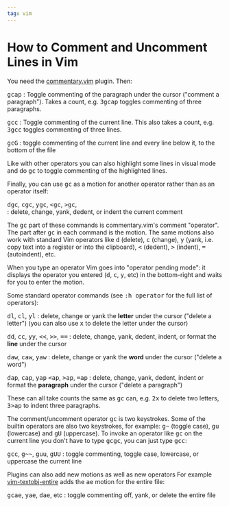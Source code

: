 ```yaml
---
tag: vim
---
```


How to Comment and Uncomment Lines in Vim
=========================================

You need the [commentary.vim](https://github.com/tpope/vim-commentary) plugin.
Then:

<kbd>gcap</kbd>
: Toggle commenting of the paragraph under the cursor ("comment a paragraph").
  Takes a count, e.g. <kbd>3gcap</kbd> toggles commenting of three paragraphs.
  
<kbd>gcc</kbd>
: Toggle commenting of the current line.
  This also takes a count, e.g. <kbd>3gcc</kbd> toggles commenting of three lines.

<kbd>gcG</kbd>
: toggle commenting of the current line and every line below it, to the bottom
  of the file

Like with other operators you can also highlight some lines in visual mode and
do <kbd>gc</kbd> to toggle commenting of the highlighted lines.

Finally, you can use <kbd>gc</kbd> as a motion for another operator rather than
as an operator itself:

<kbd>dgc</kbd>, <kbd>cgc</kbd>, <kbd>ygc</kbd>, <kbd><gc</kbd>, <kbd>>gc</kbd>,  
: delete, change, yank, dedent, or indent the current comment

The <kbd>gc</kbd> part of these commands is commentary.vim's comment
"operator". The part after <kbd>gc</kbd> in each command is the motion. The
same motions also work with standard Vim operators like <kbd>d</kbd> (delete),
<kbd>c</kbd> (change), <kbd>y</kbd> (yank, i.e. copy text into a register or
into the clipboard), <kbd><</kbd> (dedent), <kbd>></kbd> (indent),
<kbd>=</kbd> (autoindent), etc.

When you type an operator Vim goes into "operator pending mode": it displays
the operator you entered (<samp>d</samp>, <samp>c</samp>, <samp>y</samp>, etc)
in the bottom-right and waits for you to enter the motion.

Some standard operator commands (see <kbd>:h operator</kbd> for the full list
of operators):

<kbd>dl</kbd>, <kbd>cl</kbd>, <kbd>yl</kbd>
: delete, change or yank the **letter** under the cursor ("delete a letter")
  (you can also use <kbd>x</kbd> to delete the letter under the cursor)

<kbd>dd</kbd>, <kbd>cc</kbd>, <kbd>yy</kbd>, <kbd><<</kbd>, <kbd>>></kbd>, <kbd>==</kbd>
: delete, change, yank, dedent, indent, or format the **line** under the cursor

<kbd>daw</kbd>, <kbd>caw</kbd>, <kbd>yaw</kbd>
: delete, change or yank the **word** under the cursor ("delete a word")

<kbd>dap</kbd>, <kbd>cap</kbd>, <kbd>yap</kbd> <kbd><ap</kbd>, <kbd>>ap</kbd>, <kbd>=ap</kbd>
: delete, change, yank, dedent, indent or format the **paragraph** under the
  cursor ("delete a paragraph")

These can all take counts the same as <kbd>gc</kbd> can, e.g. <kbd>2x</kbd> to
delete two letters, <kbd>3>ap</kbd> to indent three paragraphs.

The comment/uncomment operator <kbd>gc</kbd> is two keystrokes. Some of the
builtin operators are also two keystrokes, for example: <kbd>g~</kbd> (toggle
case), <kbd>gu</kbd> (lowercase) and <kbd>gU</kbd> (uppercase). To invoke an
operator like <kbd>gc</kbd> on the current line you don't have to type
<kbd>gcgc</kbd>, you can just type <kbd>gcc</kbd>:

<kbd>gcc</kbd>, <kbd>g~~</kbd>, <kbd>guu</kbd>, <kbd>gUU</kbd>
: toggle commenting, toggle case, lowercase, or uppercase the current line

Plugins can also add new motions as well as new operators
For example [vim-textobj-entire](https://github.com/kana/vim-textobj-entire)
adds the <kbd>ae</kbd> motion for the entire file:

<kbd>gcae</kbd>, <kbd>yae</kbd>, <kbd>dae</kbd>, etc
: toggle commenting off, yank, or delete the entire file
